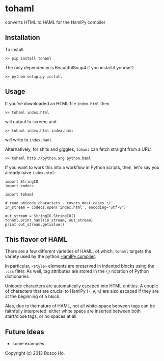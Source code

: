 
# tohaml

converts HTML to HAML for the HamlPy compiler

## Installation

To install:

    >> pip install tohaml

The only dependency is BeautifulSoup4 if you install it yourself:

    >> python setup.py install

## Usage

If you've downloaded an HTML file `index.html` then 

    >> tohaml index.html 

will output to screen; and

    >> tohaml index.html index.haml

will write to `index.haml`.

Alternatively, for shits and giggles, `tohaml` can fetch straight from a URL:

    >> tohaml http://python.org python.haml

If you want to work this into a workflow in Python scripts, then, let's say you already have `index.html`:

    import StringIO
    import codecs

    import tohaml

    # read unicode characters - covers most cases :/
    in_stream = codecs.open('index.html', encoding='utf-8')

    out_stream = StringIO.StringIO()
    tohaml.print_haml(in_stream, out_stream)
    print out_stream.getvalue()

## This flavor of HAML

There are a few different varieties of HAML, of which, `tohaml` targets the variety used by the python [HamlPy compiler](https://github.com/jessemiller/HamlPy).

In particular, `<style>` elements are preserved in indented blocks using the `:css` filter. As well, tag attributes are stored in the `{}` notation of Python dictionaries.

Unicode characters are automatically escaped into HTML entities. A couple of characters that are crucial to HamlPy (`-`, `#`, `%`) are also escaped if they are at the beginning of a block.

Alas, due to the nature of HAML, not all white-space between tags can be faithfully interpreted: either white space are inserted between both start/close tags, or no spaces at all.

## Future Ideas

- some examples

Copyright (c) 2013 Bosco Ho. 

